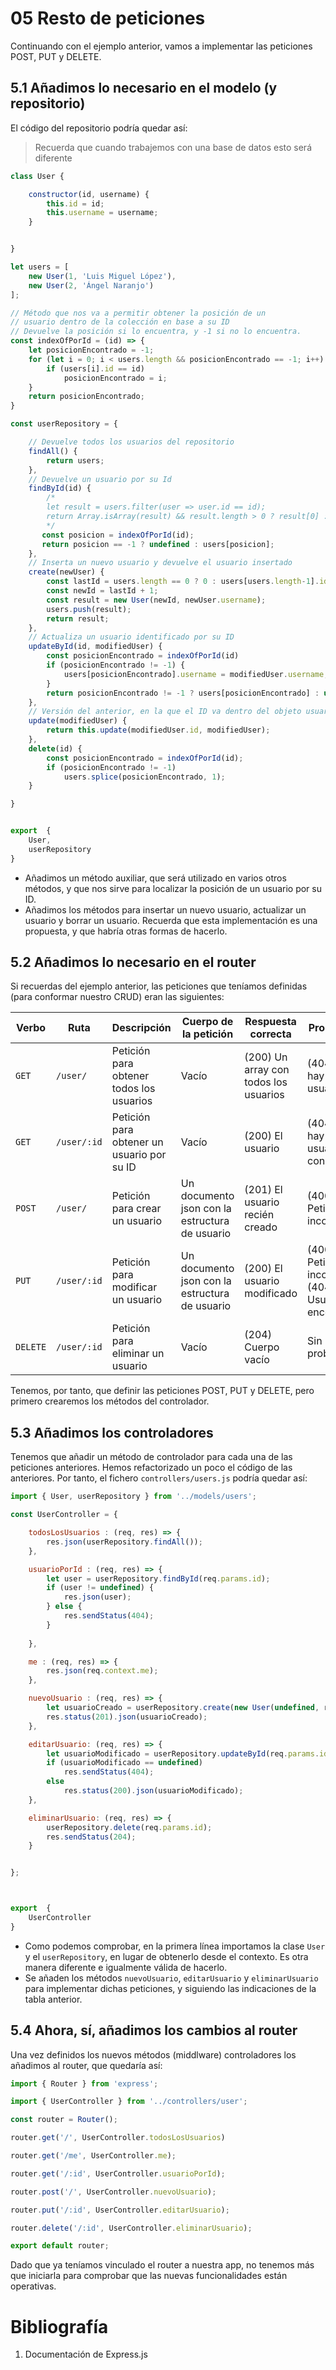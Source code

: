 
# 05 Resto de peticiones

Continuando con el ejemplo anterior, vamos a implementar las peticiones POST, PUT y DELETE.

## 5.1 Añadimos lo necesario en el modelo (y repositorio)

El código del repositorio podría quedar así:

> Recuerda que cuando trabajemos con una base de datos esto será diferente

```javascript
class User {

    constructor(id, username) {
        this.id = id;
        this.username = username;
    }


}

let users = [
    new User(1, 'Luis Miguel López'),
    new User(2, 'Ángel Naranjo')
];

// Método que nos va a permitir obtener la posición de un
// usuario dentro de la colección en base a su ID
// Devuelve la posición si lo encuentra, y -1 si no lo encuentra.
const indexOfPorId = (id) => {
    let posicionEncontrado = -1;
    for (let i = 0; i < users.length && posicionEncontrado == -1; i++) {
        if (users[i].id == id)
            posicionEncontrado = i;
    }
    return posicionEncontrado;
}

const userRepository = {

    // Devuelve todos los usuarios del repositorio
    findAll() {
        return users;
    },
    // Devuelve un usuario por su Id
    findById(id) {
        /*
        let result = users.filter(user => user.id == id);
        return Array.isArray(result) && result.length > 0 ? result[0] : undefined;
        */
       const posicion = indexOfPorId(id);
       return posicion == -1 ? undefined : users[posicion];
    },
    // Inserta un nuevo usuario y devuelve el usuario insertado
    create(newUser) {
        const lastId = users.length == 0 ? 0 : users[users.length-1].id;
        const newId = lastId + 1;
        const result = new User(newId, newUser.username);
        users.push(result);
        return result;
    },
    // Actualiza un usuario identificado por su ID
    updateById(id, modifiedUser) {
        const posicionEncontrado = indexOfPorId(id)
        if (posicionEncontrado != -1) {
            users[posicionEncontrado].username = modifiedUser.username;
        }
        return posicionEncontrado != -1 ? users[posicionEncontrado] : undefined;
    },
    // Versión del anterior, en la que el ID va dentro del objeto usuario
    update(modifiedUser) {
        return this.update(modifiedUser.id, modifiedUser);
    }, 
    delete(id) {
        const posicionEncontrado = indexOfPorId(id);
        if (posicionEncontrado != -1)
            users.splice(posicionEncontrado, 1);
    }

}


export  {
    User,
    userRepository
}
```

- Añadimos un método auxiliar, que será utilizado en varios otros métodos, y que nos sirve para localizar la posición de un usuario por su ID.
- Añadimos los métodos para insertar un nuevo usuario, actualizar un usuario y borrar un usuario. Recuerda que esta implementación es una propuesta, y que habría otras formas de hacerlo.

## 5.2 Añadimos lo necesario en el router

Si recuerdas del ejemplo anterior, las peticiones que teníamos definidas (para conformar nuestro CRUD) eran las siguientes:

| Verbo | Ruta | Descripción | Cuerpo de la petición | Respuesta correcta | Problemas
|-------|------|-------------|-----------------------|--------------------|-----------
| `GET` | `/user/` | Petición para obtener todos los usuarios | Vacío | (200) Un array con todos los usuarios | (404) No hay usuarios
| `GET` | `/user/:id` | Petición para obtener un usuario por su ID | Vacío | (200) El usuario | (404) No hay usuarios con ese ID.
| `POST` | `/user/` | Petición para crear un usuario | Un documento json con la estructura de usuario | (201) El usuario recién creado | (400) Petición incorrecta
| `PUT` | `/user/:id` | Petición para modificar un usuario | Un documento json con la estructura de usuario | (200) El usuario modificado | (400) Petición incorrecta, (404) Usuario no encontrado
| `DELETE` | `/user/:id` | Petición para eliminar un usuario | Vacío | (204) Cuerpo vacío | Sin problemas

Tenemos, por tanto, que definir las peticiones POST, PUT y DELETE, pero primero crearemos los métodos del controlador.

## 5.3 Añadimos los controladores

Tenemos que añadir un método de controlador para cada una de las peticiones anteriores. Hemos refactorizado un poco el código de las anteriores. Por tanto, el fichero `controllers/users.js` podría quedar así:

```javascript
import { User, userRepository } from '../models/users';

const UserController = {

    todosLosUsuarios : (req, res) => {
        res.json(userRepository.findAll());
    },

    usuarioPorId : (req, res) => {
        let user = userRepository.findById(req.params.id);
        if (user != undefined) {
            res.json(user);
        } else {
            res.sendStatus(404);
        }
        
    },

    me : (req, res) => {
        res.json(req.context.me);
    },

    nuevoUsuario : (req, res) => {
        let usuarioCreado = userRepository.create(new User(undefined, req.body.username));
        res.status(201).json(usuarioCreado);
    },

    editarUsuario: (req, res) => {
        let usuarioModificado = userRepository.updateById(req.params.id, new User(undefined, req.body.username));
        if (usuarioModificado == undefined)
            res.sendStatus(404);
        else   
            res.status(200).json(usuarioModificado);
    },

    eliminarUsuario: (req, res) => {
        userRepository.delete(req.params.id);
        res.sendStatus(204);
    }


};



export  {
    UserController
}
```

- Como podemos comprobar, en la primera línea importamos la clase `User` y el `userRepository`, en lugar de obtenerlo desde el contexto. Es otra manera diferente e igualmente válida de hacerlo.
- Se añaden los métodos `nuevoUsuario`, `editarUsuario` y `eliminarUsuario` para implementar dichas peticiones, y siguiendo las indicaciones de la tabla anterior.


## 5.4 Ahora, sí, añadimos los cambios al router

Una vez definidos los nuevos métodos (middlware) controladores los añadimos al router, que quedaría así:

```javascript
import { Router } from 'express';

import { UserController } from '../controllers/user';

const router = Router();

router.get('/', UserController.todosLosUsuarios)

router.get('/me', UserController.me);

router.get('/:id', UserController.usuarioPorId);

router.post('/', UserController.nuevoUsuario);

router.put('/:id', UserController.editarUsuario);

router.delete('/:id', UserController.eliminarUsuario);

export default router;
```

Dado que ya teníamos vinculado el router a nuestra app, no tenemos más que iniciarla para comprobar que las nuevas funcionalidades están operativas.



# Bibliografía

1. Documentación de Express.js



